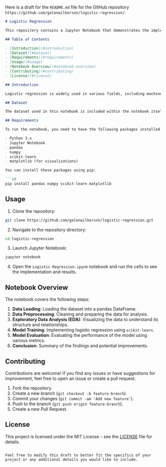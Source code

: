 Here is a draft for the `README.md` file for the GitHub repository `https://github.com/galenwilkerson/logistic-regression/`:

```markdown
# Logistic Regression

This repository contains a Jupyter Notebook that demonstrates the implementation of logistic regression using Python. Logistic regression is a statistical method for analyzing a dataset in which there are one or more independent variables that determine an outcome. The outcome is measured with a dichotomous variable (in which there are only two possible outcomes).

## Table of Contents

- [Introduction](#introduction)
- [Dataset](#dataset)
- [Requirements](#requirements)
- [Usage](#usage)
- [Notebook Overview](#notebook-overview)
- [Contributing](#contributing)
- [License](#license)

## Introduction

Logistic regression is widely used in various fields, including machine learning, medical fields, social sciences, and more. This repository provides an example of how to implement logistic regression in Python, using libraries such as `pandas`, `numpy`, and `scikit-learn`.

## Dataset

The dataset used in this notebook is included within the notebook itself. It can be easily modified to work with different datasets by changing the data loading and preprocessing steps.

## Requirements

To run the notebook, you need to have the following packages installed:

- Python 3.x
- Jupyter Notebook
- pandas
- numpy
- scikit-learn
- matplotlib (for visualizations)

You can install these packages using pip:

```sh
pip install pandas numpy scikit-learn matplotlib
```

## Usage

1. Clone the repository:

```sh
git clone https://github.com/galenwilkerson/logistic-regression.git
```

2. Navigate to the repository directory:

```sh
cd logistic-regression
```

3. Launch Jupyter Notebook:

```sh
jupyter notebook
```

4. Open the `Logistic Regression.ipynb` notebook and run the cells to see the implementation and results.

## Notebook Overview

The notebook covers the following steps:

1. **Data Loading**: Loading the dataset into a pandas DataFrame.
2. **Data Preprocessing**: Cleaning and preparing the data for analysis.
3. **Exploratory Data Analysis (EDA)**: Visualizing the data to understand its structure and relationships.
4. **Model Training**: Implementing logistic regression using `scikit-learn`.
5. **Model Evaluation**: Evaluating the performance of the model using various metrics.
6. **Conclusion**: Summary of the findings and potential improvements.

## Contributing

Contributions are welcome! If you find any issues or have suggestions for improvement, feel free to open an issue or create a pull request.

1. Fork the repository.
2. Create a new branch (`git checkout -b feature-branch`).
3. Commit your changes (`git commit -am 'Add new feature'`).
4. Push to the branch (`git push origin feature-branch`).
5. Create a new Pull Request.

## License

This project is licensed under the MIT License - see the [LICENSE](LICENSE) file for details.
```

Feel free to modify this draft to better fit the specifics of your project or any additional details you would like to include.
